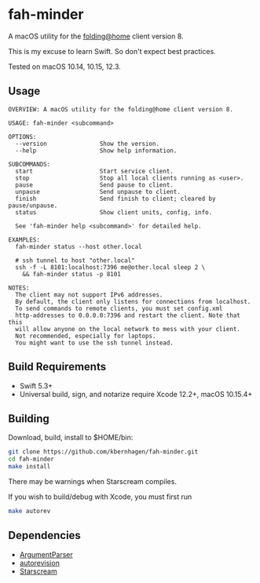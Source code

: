 # fah-minder

A macOS utility for the [folding@home](https://foldingathome.org) client version 8.

This is my excuse to learn Swift. So don't expect best practices.

Tested on macOS 10.14, 10.15, 12.3.


## Usage

```
OVERVIEW: A macOS utility for the folding@home client version 8.

USAGE: fah-minder <subcommand>

OPTIONS:
  --version               Show the version.
  --help                  Show help information.

SUBCOMMANDS:
  start                   Start service client.
  stop                    Stop all local clients running as <user>.
  pause                   Send pause to client.
  unpause                 Send unpause to client.
  finish                  Send finish to client; cleared by pause/unpause.
  status                  Show client units, config, info.

  See 'fah-minder help <subcommand>' for detailed help.

EXAMPLES:
  fah-minder status --host other.local

  # ssh tunnel to host "other.local"
  ssh -f -L 8101:localhost:7396 me@other.local sleep 2 \
    && fah-minder status -p 8101

NOTES:
  The client may not support IPv6 addresses.
  By default, the client only listens for connections from localhost.
  To send commands to remote clients, you must set config.xml
  http-addresses to 0.0.0.0:7396 and restart the client. Note that this
  will allow anyone on the local network to mess with your client.
  Not recommended, especially for laptops.
  You might want to use the ssh tunnel instead.
```


## Build Requirements

- Swift 5.3+
- Universal build, sign, and notarize require Xcode 12.2+, macOS 10.15.4+


## Building

Download, build, install to $HOME/bin:

```bash
git clone https://github.com/kbernhagen/fah-minder.git
cd fah-minder
make install
```

There may be warnings when Starscream compiles.

If you wish to build/debug with Xcode, you must first run

```bash
make autorev
```


## Dependencies

- [ArgumentParser](https://github.com/apple/swift-argument-parser)
- [autorevision](https://autorevision.github.io)
- [Starscream](https://github.com/daltoniam/Starscream)
